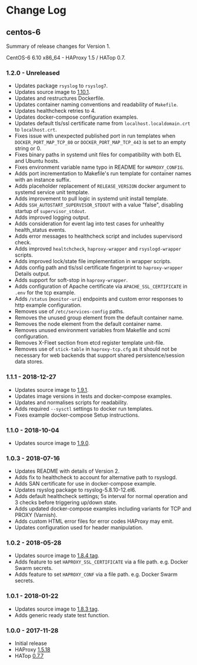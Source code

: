 # Change Log

## centos-6

Summary of release changes for Version 1.

CentOS-6 6.10 x86_64 - HAProxy 1.5 / HATop 0.7.

### 1.2.0 - Unreleased

- Updates package `rsyslog` to `rsyslog7`.
- Updates source image to [1.10.1](https://github.com/jdeathe/centos-ssh/releases/tag/1.10.1).
- Updates and restructures Dockerfile.
- Updates container naming conventions and readability of `Makefile`.
- Updates healthcheck retries to 4.
- Updates docker-compose configuration examples.
- Updates default tls/ssl certificate name from `localhost.localdomain.crt` to `localhost.crt`.
- Fixes issue with unexpected published port in run templates when `DOCKER_PORT_MAP_TCP_80` or `DOCKER_PORT_MAP_TCP_443` is set to an empty string or 0.
- Fixes binary paths in systemd unit files for compatibility with both EL and Ubuntu hosts.
- Fixes environment variable name typo in README for `HAPROXY_CONFIG`.
- Adds port incrementation to Makefile's run template for container names with an instance suffix.
- Adds placeholder replacement of `RELEASE_VERSION` docker argument to systemd service unit template.
- Adds improvement to pull logic in systemd unit install template.
- Adds `SSH_AUTOSTART_SUPERVISOR_STDOUT` with a value "false", disabling startup of `supervisor_stdout`.
- Adds improved logging output.
- Adds consideration for event lag into test cases for unhealthy health_status events.
- Adds error messages to healthcheck script and includes supervisord check.
- Adds improved `healtchcheck`, `haproxy-wrapper` and `rsyslogd-wrapper` scripts.
- Adds improved lock/state file implementation in wrapper scripts.
- Adds config path and tls/ssl certificate fingerprint to `haproxy-wrapper` Details output.
- Adds support for soft-stop in `haproxy-wrapper`.
- Adds configuration of Apache certificate via `APACHE_SSL_CERTIFICATE` in `.env` for the tcp example.
- Adds `/status` (`monitor-uri`) endpoints and custom error responses to http example configuration.
- Removes use of `/etc/services-config` paths.
- Removes the unused group element from the default container name.
- Removes the node element from the default container name.
- Removes unused environment variables from Makefile and scmi configuration.
- Removes X-Fleet section from etcd register template unit-file.
- Removes use of `stick-table` in `haproxy-tcp.cfg` as it should not be necessary for web backends that support shared persistence/session data stores.

### 1.1.1 - 2018-12-27

- Updates source image to [1.9.1](https://github.com/jdeathe/centos-ssh/releases/tag/1.9.1).
- Updates image versions in tests and docker-compose examples.
- Updates and normalises scripts for readability.
- Adds required `--sysctl` settings to docker run templates.
- Fixes example docker-compose Setup instructions.

### 1.1.0 - 2018-10-04

- Updates source image to [1.9.0](https://github.com/jdeathe/centos-ssh/releases/tag/1.9.0).

### 1.0.3 - 2018-07-16

- Updates README with details of Version 2.
- Adds fix to healthcheck to account for alternative path to rsyslogd.
- Adds SAN certificate for use in docker-compose example.
- Updates rsyslog package to rsyslog-5.8.10-12.el6.
- Adds default healthcheck settings; 5s interval for normal operation and 3 checks before triggering up/down state.
- Adds updated docker-compose examples including variants for TCP and PROXY (Varnish).
- Adds custom HTML error files for error codes HAProxy may emit.
- Updates configuration used for header manipulation.

### 1.0.2 - 2018-05-28

- Updates source image to [1.8.4 tag](https://github.com/jdeathe/centos-ssh/releases/tag/1.8.4).
- Adds feature to set `HAPROXY_SSL_CERTIFICATE` via a file path. e.g. Docker Swarm secrets.
- Adds feature to set `HAPROXY_CONF` via a file path. e.g. Docker Swarm secrets.

### 1.0.1 - 2018-01-22

- Updates source image to [1.8.3 tag](https://github.com/jdeathe/centos-ssh/releases/tag/1.8.3).
- Adds generic ready state test function.

### 1.0.0 - 2017-11-28

- Initial release
- HAProxy [1.5.18](http://www.haproxy.org/download/1.5/src/CHANGELOG)
- HATop [0.7.7](http://feurix.org/projects/hatop/changes/#hatop-0-7-7)
